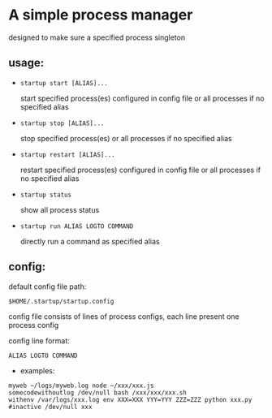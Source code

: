 # A simple process manager

designed to make sure a specified process singleton

## usage:
- `startup start [ALIAS]...`

    start specified process(es) configured in config file or all processes if no specified alias

- `startup stop [ALIAS]...`

    stop specified process(es) or all processes if no specified alias

- `startup restart [ALIAS]...`

    restart specified process(es) configured in config file or all processes if no specified alias

- `startup status`

    show all process status

- `startup run ALIAS LOGTO COMMAND`

    directly run a command as specified alias

## config:

default config file path:

`$HOME/.startup/startup.config`

config file consists of lines of process configs, each line present one process config

config line format:

`ALIAS LOGTO COMMAND`

- examples:
```
myweb ~/logs/myweb.log node ~/xxx/xxx.js
somecodewithoutlog /dev/null bash /xxx/xxx/xxx.sh
withenv /var/logs/xxx.log env XXX=XXX YYY=YYY ZZZ=ZZZ python xxx.py
#inactive /dev/null xxx
```
